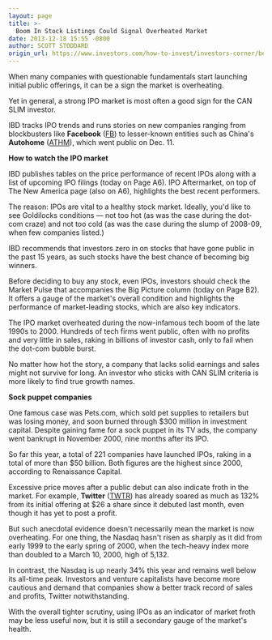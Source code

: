 ```yaml
---
layout: page
title: >-
  Boom In Stock Listings Could Signal Overheated Market
date: 2013-12-18 15:55 -0800
author: SCOTT STODDARD
origin_url: https://www.investors.com/how-to-invest/investors-corner/beware-of-the-booming-ipo-markets/
---
```


When many companies with questionable fundamentals start launching initial public offerings, it can be a sign the market is overheating.

Yet in general, a strong IPO market is most often a good sign for the CAN SLIM investor.

IBD tracks IPO trends and runs stories on new companies ranging from blockbusters like **Facebook** ([FB](https://research.investors.com/quote.aspx?symbol=FB)) to lesser-known entities such as China's **Autohome** ([ATHM](https://research.investors.com/quote.aspx?symbol=ATHM)), which went public on Dec. 11.

**How to watch the IPO market**

IBD publishes tables on the price performance of recent IPOs along with a list of upcoming IPO filings (today on Page A6). IPO Aftermarket, on top of The New America page (also on A6), highlights the best recent performers.

The reason: IPOs are vital to a healthy stock market. Ideally, you'd like to see Goldilocks conditions — not too hot (as was the case during the dot-com craze) and not too cold (as was the case during the slump of 2008-09, when few companies listed.)

IBD recommends that investors zero in on stocks that have gone public in the past 15 years, as such stocks have the best chance of becoming big winners.

Before deciding to buy any stock, even IPOs, investors should check the Market Pulse that accompanies the Big Picture column (today on Page B2). It offers a gauge of the market's overall condition and highlights the performance of market-leading stocks, which are also key indicators.

The IPO market overheated during the now-infamous tech boom of the late 1990s to 2000. Hundreds of tech firms went public, often with no profits and very little in sales, raking in billions of investor cash, only to fail when the dot-com bubble burst.

No matter how hot the story, a company that lacks solid earnings and sales might not survive for long. An investor who sticks with CAN SLIM criteria is more likely to find true growth names.

**Sock puppet companies**

One famous case was Pets.com, which sold pet supplies to retailers but was losing money, and soon burned through \$300 million in investment capital. Despite gaining fame for a sock puppet in its TV ads, the company went bankrupt in November 2000, nine months after its IPO.

So far this year, a total of 221 companies have launched IPOs, raking in a total of more than \$50 billion. Both figures are the highest since 2000, according to Renaissance Capital.

Excessive price moves after a public debut can also indicate froth in the market. For example, **Twitter** ([TWTR](https://research.investors.com/quote.aspx?symbol=TWTR)) has already soared as much as 132% from its initial offering at \$26 a share since it debuted last month, even though it has yet to post a profit.

But such anecdotal evidence doesn't necessarily mean the market is now overheating. For one thing, the Nasdaq hasn't risen as sharply as it did from early 1999 to the early spring of 2000, when the tech-heavy index more than doubled to a March 10, 2000, high of 5,132.

In contrast, the Nasdaq is up nearly 34% this year and remains well below its all-time peak. Investors and venture capitalists have become more cautious and demand that companies show a better track record of sales and profits, Twitter notwithstanding.

With the overall tighter scrutiny, using IPOs as an indicator of market froth may be less useful now, but it is still a secondary gauge of the market's health.
